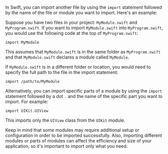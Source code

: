 In Swift, you can import another file by using the `import` statement followed by the name of the file or module you want to import. Here's an example:

Suppose you have two files in your project: `MyModule.swift` and `MyProgram.swift`. If you want to import `MyModule.swift` into `MyProgram.swift`, you would use the following code at the top of `MyProgram.swift`:

```
import MyModule
```

This assumes that `MyModule.swift` is in the same folder as `MyProgram.swift` and that `MyModule.swift` declares a module called `MyModule`.

If `MyModule.swift` is in a different folder or location, you would need to specify the full path to the file in the import statement:

```
import /path/to/MyModule
```

Alternatively, you can import specific parts of a module by using the `import` statement followed by a dot `.` and the name of the specific part you want to import. For example:

```
import UIKit.UIView
```

This imports only the `UIView` class from the `UIKit` module.

Keep in mind that some modules may require additional setup or configuration in order to be imported successfully. Also, importing different modules or parts of modules can affect the efficiency and size of your application, so it's important to import only what you need.